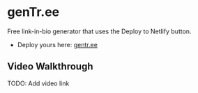 # genTr.ee

Free link-in-bio generator that uses the Deploy to Netlify button.

- Deploy yours here: [gentr.ee](https://gentr.ee)

## Video Walkthrough

TODO: Add video link
